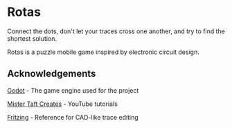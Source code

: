 # Rotas

Connect the dots, don't let your traces cross one another, and try to find the shortest solution.

Rotas is a puzzle mobile game inspired by electronic circuit design.

## Acknowledgements

[Godot](https://godotengine.org/) - The game engine used for the project

[Mister Taft Creates](https://www.youtube.com/playlist?list=PL4vbr3u7UKWqwQlvwvgNcgDL1p_3hcNn2) - YouTube tutorials

[Fritzing](https://github.com/fritzing/fritzing-app) - Reference for CAD-like trace editing